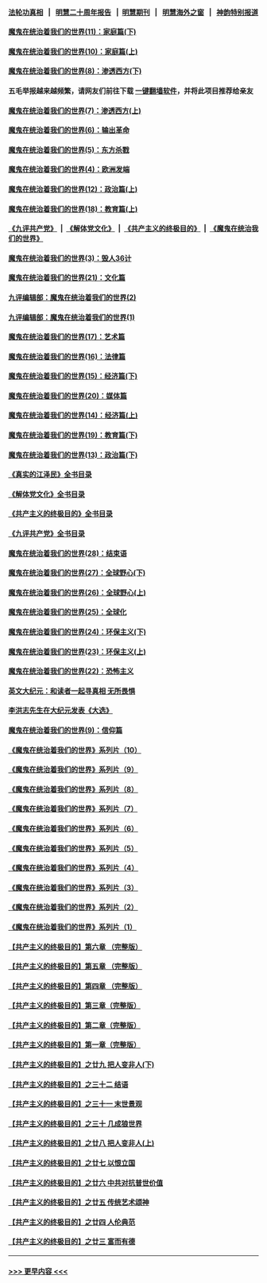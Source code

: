 #### [法轮功真相](https://github.com/gfw-breaker/truth/blob/master/README.md?t=0) &nbsp;&nbsp;|&nbsp;&nbsp; [明慧二十周年报告](https://github.com/gfw-breaker/mh-reports/blob/master/README.md?t=0) &nbsp;&nbsp;|&nbsp;&nbsp;[明慧期刊](https://github.com/gfw-breaker/mh-qikan) &nbsp;&nbsp;|&nbsp;&nbsp; [明慧海外之窗](https://github.com/gfw-breaker/mh-news/blob/master/README.md?t=0) &nbsp;&nbsp;|&nbsp;&nbsp; [神韵特别报道](https://github.com/gfw-breaker/mh-news/blob/master/shenyun.md?t=0)
#### [魔鬼在统治着我们的世界(11)：家庭篇(下)](../pages/nsc422/n10440961.md?t=12092250) 
#### [魔鬼在统治着我们的世界(10)：家庭篇(上)](../pages/nsc422/n10435448.md?t=12092250) 
#### [魔鬼在统治着我们的世界(8)：渗透西方(下)](../pages/nsc422/n10429603.md?t=12092250) 
#### 五毛举报越来越频繁，请网友们前往下载 [一键翻墙软件](https://github.com/gfw-breaker/ssr-accounts)，并将此项目推荐给亲友
#### [魔鬼在统治着我们的世界(7)：渗透西方(上)](../pages/nsc422/n10426013.md?t=12092250) 
#### [魔鬼在统治着我们的世界(6)：输出革命](../pages/nsc422/n10421536.md?t=12092250) 
#### [魔鬼在统治着我们的世界(5)：东方杀戮](../pages/nsc422/n10417707.md?t=12092250) 
#### [魔鬼在统治着我们的世界(4)：欧洲发端](../pages/nsc422/n10414890.md?t=12092250) 
#### [魔鬼在统治着我们的世界(12)：政治篇(上)](../pages/nsc422/n10444576.md?t=12092250) 
#### [魔鬼在统治着我们的世界(18)：教育篇(上)](../pages/nsc422/n10526970.md?t=12092250) 
#### [《九评共产党》](https://github.com/begood0513/9ping.md/blob/master/README.md) &nbsp;|&nbsp; [《解体党文化》](../../../../jtdwh.md/blob/master/README.md)  &nbsp;|&nbsp; [《共产主义的终极目的》](../../../../gczydzjmd.md/blob/master/README.md) &nbsp;|&nbsp; [《魔鬼在统治我们的世界》](../../../../mgztzwmdsj.md/blob/master/README.md) 
#### [魔鬼在统治着我们的世界(3)：毁人36计](../pages/nsc422/n10411583.md?t=12092250) 
#### [魔鬼在统治着我们的世界(21)：文化篇](../pages/nsc422/n10597706.md?t=12092250) 
#### [九评编辑部：魔鬼在统治着我们的世界(2)](../pages/nsc422/n10410036.md?t=12092250) 
#### [九评编辑部：魔鬼在统治着我们的世界(1)](../pages/nsc422/n10406825.md?t=12092250) 
#### [魔鬼在统治着我们的世界(17)：艺术篇](../pages/nsc422/n10499093.md?t=12092250) 
#### [魔鬼在统治着我们的世界(16)：法律篇](../pages/nsc422/n10485969.md?t=12092250) 
#### [魔鬼在统治着我们的世界(15)：经济篇(下)](../pages/nsc422/n10469975.md?t=12092250) 
#### [魔鬼在统治着我们的世界(20)：媒体篇](../pages/nsc422/n10586579.md?t=12092250) 
#### [魔鬼在统治着我们的世界(14)：经济篇(上)](../pages/nsc422/n10457370.md?t=12092250) 
#### [魔鬼在统治着我们的世界(19)：教育篇(下)](../pages/nsc422/n10564808.md?t=12092250) 
#### [魔鬼在统治着我们的世界(13)：政治篇(下)](../pages/nsc422/n10448270.md?t=12092250) 
#### [《真实的江泽民》全书目录](../pages/nsc422/n13721399.md?t=12092250) 
#### [《解体党文化》全书目录](../pages/nsc422/n13721157.md?t=12092250) 
#### [《共产主义的终极目的》全书目录](../pages/nsc422/n13721048.md?t=12092250) 
#### [《九评共产党》全书目录](../pages/nsc422/n13708085.md?t=12092250) 
#### [魔鬼在统治着我们的世界(28)：结束语](../pages/nsc422/n10936246.md?t=12092250) 
#### [魔鬼在统治着我们的世界(27)：全球野心(下)](../pages/nsc422/n10928319.md?t=12092250) 
#### [魔鬼在统治着我们的世界(26)：全球野心(上)](../pages/nsc422/n10900318.md?t=12092250) 
#### [魔鬼在统治着我们的世界(25)：全球化](../pages/nsc422/n10788205.md?t=12092250) 
#### [魔鬼在统治着我们的世界(24)：环保主义(下)](../pages/nsc422/n10695307.md?t=12092250) 
#### [魔鬼在统治着我们的世界(23)：环保主义(上)](../pages/nsc422/n10688613.md?t=12092250) 
#### [魔鬼在统治着我们的世界(22)：恐怖主义](../pages/nsc422/n10614727.md?t=12092250) 
#### [英文大纪元：和读者一起寻真相 无所畏惧](../pages/nsc422/n12542027.md?t=12092250) 
#### [李洪志先生在大纪元发表《大选》](../pages/nsc422/n12534746.md?t=12092250) 
#### [魔鬼在统治着我们的世界(9)：信仰篇](../pages/nsc422/n10432159.md?t=12092250) 
#### [《魔鬼在统治着我们的世界》系列片（10）](../pages/nsc422/n12292670.md?t=12092250) 
#### [《魔鬼在统治着我们的世界》系列片（9）](../pages/nsc422/n12290859.md?t=12092250) 
#### [《魔鬼在统治着我们的世界》系列片（8）](../pages/nsc422/n12287445.md?t=12092250) 
#### [《魔鬼在统治着我们的世界》系列片（7）](../pages/nsc422/n12283425.md?t=12092250) 
#### [《魔鬼在统治着我们的世界》系列片（6）](../pages/nsc422/n12282314.md?t=12092250) 
#### [《魔鬼在统治着我们的世界》系列片（5）](../pages/nsc422/n12281419.md?t=12092250) 
#### [《魔鬼在统治着我们的世界》系列片（4）](../pages/nsc422/n12274024.md?t=12092250) 
#### [《魔鬼在统治着我们的世界》系列片（3）](../pages/nsc422/n12271322.md?t=12092250) 
#### [《魔鬼在统治着我们的世界》系列片（2）](../pages/nsc422/n12269049.md?t=12092250) 
#### [《魔鬼在统治着我们的世界》系列片（1）](../pages/nsc422/n12267575.md?t=12092250) 
#### [【共产主义的终极目的】第六章 （完整版）](../pages/nsc422/n11428913.md?t=12092250) 
#### [【共产主义的终极目的】第五章 （完整版）](../pages/nsc422/n11428912.md?t=12092250) 
#### [【共产主义的终极目的】第四章 （完整版）](../pages/nsc422/n11428907.md?t=12092250) 
#### [【共产主义的终极目的】第三章（完整版）](../pages/nsc422/n11428848.md?t=12092250) 
#### [【共产主义的终极目的】第二章（完整版）](../pages/nsc422/n11428831.md?t=12092250) 
#### [【共产主义的终极目的】第一章（完整版）](../pages/nsc422/n11417651.md?t=12092250) 
#### [【共产主义的终极目的】之廿九 把人变非人(下)](../pages/nsc422/n11344140.md?t=12092250) 
#### [【共产主义的终极目的】之三十二 结语](../pages/nsc422/n11360535.md?t=12092250) 
#### [【共产主义的终极目的】之三十一 末世景观](../pages/nsc422/n11351129.md?t=12092250) 
#### [【共产主义的终极目的】之三十 几成狼世界](../pages/nsc422/n11348280.md?t=12092250) 
#### [【共产主义的终极目的】之廿八 把人变非人(上)](../pages/nsc422/n11340492.md?t=12092250) 
#### [【共产主义的终极目的】之廿七 以恨立国](../pages/nsc422/n11336944.md?t=12092250) 
#### [【共产主义的终极目的】之廿六 中共对抗普世价值](../pages/nsc422/n11324785.md?t=12092250) 
#### [【共产主义的终极目的】之廿五 传统艺术颂神](../pages/nsc422/n11296396.md?t=12092250) 
#### [【共产主义的终极目的】之廿四 人伦典范](../pages/nsc422/n11296397.md?t=12092250) 
#### [【共产主义的终极目的】之廿三 富而有德](../pages/nsc422/n11283598.md?t=12092250) 

----
#### [ >>> 更早内容 <<< ](../indexes/nsc422-earlier.md)

